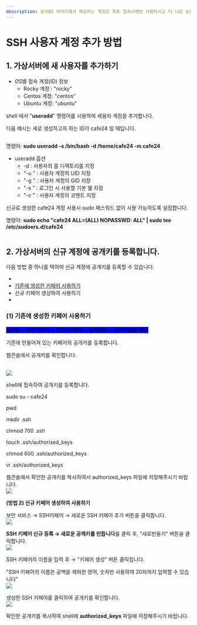 ```yaml
---
description: 공식OS 이미지에서 제공하는 계정은 최초 접속시에만 사용하시고 더 나은 보안을 위해 새로운 계정을 생성하여 사용하시기 바랍니다.
---
```


# SSH 사용자 계정 추가 방법

## 1. 가상서버에 새 사용자를 추가하기

* OS별 접속 계정(ID) 정보
  * Rocky 계정 : "rocky"
  * Centos 계정: "centos"
  * Ubuntu 계정: "ubuntu"

shell 에서 "**useradd**" 명령어를 사용하여 새용자 계정을 추가합니다.&#x20;

다음 예시는 새로 생성하고자 하는 ID가 cafe24 일 때입니다.

<figure><img src="https://filesystem.cafe24.com/hosting/cloud_service/2020/03/10/29eab1495d2b7b841a1a5b35f0397ed7_1583809098.png" alt=""><figcaption></figcaption></figure>

명령어: **sudo useradd -s /bin/bash -d /home/cafe24 -m cafe24**

* useradd 옵션
  * \-d  : 사용자의 홈 디렉토리를 지정&#x20;
  * "-u " : 사용자 계정의 UID 지정
  * "-g " : 사용자 계정의 GID 지정&#x20;
  * "-s " : 로그인 시 사용할 기본 쉘 지정&#x20;
  * "-c " : 사용자 계정의 코멘트 지정&#x20;



신규로 생성한 cafe24 계정 사용시 sudo 패스워드 없이 사용 가능하도록 설정합니다.

명령어: **sudo echo "cafe24 ALL=(ALL) NOPASSWD: ALL" | sudo tee /etc/sudoers.d/cafe24**

<figure><img src="https://filesystem.cafe24.com/hosting/cloud_service/2020/03/10/16f3d3cc383903918ae7488d8ff38517_1583809103.png" alt=""><figcaption></figcaption></figure>







## 2. 가상서버의 신규 계정에 공개키를 등록합니다.&#x20;

다음 방법 중 하나를 택하여 신규 계정에 공개키를 등록할 수 있습니다.&#x20;

*
* [기존에 생성한 키페어 사용하기](useradd.md#1)
* 신규 키페어 생성하여 사용하기
*

### **(1) 기존에 생성한 키페어 사용하기**

<mark style="background-color:blue;">웹콘솔 > 보안서비스 > SSH 키페어 > 상세정보 > 공개키정보 확인</mark>&#x20;

기존에 만들어져 있는 키페어의 공개키를 등록합니다.

웹콘솔에서 공개키를 확인합니다.

\
![](https://filesystem.cafe24.com/hosting/cloud\_service/2022/09/29/d12093fee6bc997b131db4be5c22ffc2\_1664433573.png)

&#x20;

shell에 접속하여 공개키를 등록합니다.

sudo su - cafe24

pwd

mkdir .ssh

chmod 700 .ssh

touch .ssh/authorized\_keys

chmod 600 .ssh/authorized\_keys

vi .ssh/authorized\_keys

웹콘솔에서 확인한 공개키를 복사하여서 authorized\_keys 파일에 저장해주시기 바랍니다.\
![](https://filesystem.cafe24.com/hosting/cloud\_service/2020/03/10/b32cb3d320dabf2fa1be60755b298854\_1583809134.png)

&#x20;

**(방법 2) 신규 키페어 생성하여 사용하기**

보안 서비스 → SSH키페어 → 새로운 SSH 키페어 추가 버튼을 클릭합니다.\
![](https://filesystem.cafe24.com/hosting/cloud\_service/2020/03/10/7511ed027a5e0a05831093d2a26ef61a\_1583807942.png)\
&#x20; &#x20;

**SSH 키페어 신규 등록 → 새로운 공캐키를 만듭니다**를 클릭 후, "새로만들기" 버튼을 클릭합니다.\
![](https://filesystem.cafe24.com/hosting/cloud\_service/2020/03/10/16244470e15894722554705c6ee07c47\_1583807963.png)



SSH 키페어의 이름을 입력 후 → "키페어 생성" 버튼 클릭힙니다.

"SSH 키페어의 이름은 공백을 제외한 영어, 숫자만 사용하여 20자까지 입력할 수 있습니다"\
![](https://filesystem.cafe24.com/hosting/cloud\_service/2020/03/10/750007ba0930b8c2bb246c2e2c24562d\_1583807883.png)\
&#x20;

생성한 SSH 키페어를 클릭하여 공개키를 확인합니다.\
![](https://filesystem.cafe24.com/hosting/cloud\_service/2022/09/29/3325561a813674f2396a17cd60f5c21f\_1664433588.png)



확인한 공개키를 복사하여 shell에 **authorized\_keys** 파일에 저장해주시기 바랍니다.






